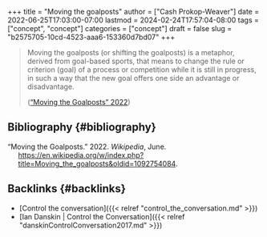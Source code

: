 +++
title = "Moving the goalposts"
author = ["Cash Prokop-Weaver"]
date = 2022-06-25T17:03:00-07:00
lastmod = 2024-02-24T17:57:04-08:00
tags = ["concept", "concept"]
categories = ["concept"]
draft = false
slug = "b2575705-10cd-4523-aaa6-153360d7bd07"
+++

> Moving the goalposts (or shifting the goalposts) is a metaphor, derived from goal-based sports, that means to change the rule or criterion (goal) of a process or competition while it is still in progress, in such a way that the new goal offers one side an advantage or disadvantage.
>
> (<a href="#citeproc_bib_item_1">“Moving the Goalposts” 2022</a>)


## Bibliography {#bibliography}

<style>.csl-entry{text-indent: -1.5em; margin-left: 1.5em;}</style><div class="csl-bib-body">
  <div class="csl-entry"><a id="citeproc_bib_item_1"></a>“Moving the Goalposts.” 2022. <i>Wikipedia</i>, June. <a href="https://en.wikipedia.org/w/index.php?title=Moving_the_goalposts&oldid=1092754084">https://en.wikipedia.org/w/index.php?title=Moving_the_goalposts&#38;oldid=1092754084</a>.</div>
</div>


## Backlinks {#backlinks}

-   [Control the conversation]({{< relref "control_the_conversation.md" >}})
-   [Ian Danskin | Control the Conversation]({{< relref "danskinControlConversation2017.md" >}})
